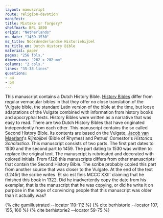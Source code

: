```yaml
---
layout: manuscript
route: religion-devotion
manifest: 
title: Mistake or forgery?
shelfmark: BPL 1800
origin: "Netherlands"
ms_date: "1459-1530"
ms_title: Noordnederlandse Historiebijbel 
ms_title_en: Dutch History Bible
material: paper
pages: "256 fols."
dimensions: "262 x 202 mm"
columns: "2 cols."
lines: "35-38 lines"
questions:
- a4
- b4
---
```


This manuscript contains a Dutch History Bible. [History Bibles](https://en.wikipedia.org/wiki/Bible_Historiale) differ from
regular vernacular bibles in that they offer no close translation of the
[Vulgate](https://en.wikipedia.org/wiki/Vulgate) bible, the standard
Latin version of the bible at the time, but loose adaptations of the
Vulgate combined with information from history books and apocryphal
texts. History Bibles were written as a narrative that was easy to read.
There are two Dutch History Bibles that have originated independently
from each other. This manuscript contains the so called Second History
Bible. Its contents are based on the Vulgate, [Jacob van Maerlant](https://en.wikipedia.org/wiki/Jacob_van_Maerlant)'s
*Rijmbijbel* (Bible of Rhymes) and Petrus' Comestor's *Historica
Scholastica.*
This manuscript consists of two parts. The first part dates to 1530 and
the second part to 1459. The part dating to 1530 was written to replace
the original text. The manuscript is rubricated and decorated with
colored initials. From f.128 this manuscripts differs from other
manuscripts that contain the Second History Bible. The scribe probably
copied this part from another source that was closer to the Vulgate. At
the end of the text (f.245r) the scribe writes 'Et sic est finis MCCC
XXII' claiming that he finished this book in 1322. Did he inadvertently
copy the date from his exemplar, that is the manuscript that he was
copying, or did he write it on purpose in the hope of convincing people
that this manuscript was older than it actually was?

{% cite gumillustrated --locator 110-112 %}
{% cite berhistorie --locator 107, 155, 160 %}
{% cite berhistorie2 --locator 59-75 %}
